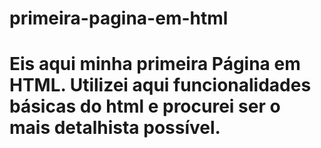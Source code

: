 # primeira-pagina-em-html
# Eis aqui minha primeira Página em HTML. Utilizei aqui funcionalidades básicas do html e procurei ser o mais detalhista possível.
